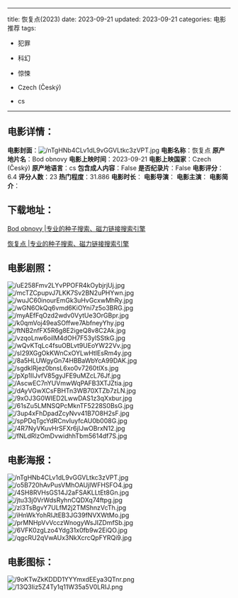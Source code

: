 
---
title: 恢复点(2023)
date: 2023-09-21
updated: 2023-09-21
categories: 电影推荐
tags:
- 犯罪
- 科幻
- 惊悚

- Czech (Český)
- cs
---


> 

## **电影详情**：

**电影封面**：<img src="https://image.tmdb.org/t/p/w200/nTgHNb4CLv1dL9vGGVLtkc3zVPT.jpg" alt="/nTgHNb4CLv1dL9vGGVLtkc3zVPT.jpg" title="/nTgHNb4CLv1dL9vGGVLtkc3zVPT.jpg">
**电影名称**：恢复点
**原产地片名**：Bod obnovy
**电影上映时间**：2023-09-21
**电影上映国家**：Czech (Český)
**原产地语言**：cs
**包含成人内容**：False
**是否纪录片**：False
**电影评分**：6.4
**评分人数**：23
**热门程度**：31.886
**电影时长**：
**电影导演**：
**电影主演**：
**电影简介**：

## **下载地址**：
[Bod obnovy |专业的种子搜索、磁力链接搜索引擎](https://movie.amd794.com:2083/?search=Bod%20obnovy&ordering=&mode=match_phrase&page_size=10&page=1)

[恢复点 |专业的种子搜索、磁力链接搜索引擎](https://movie.amd794.com:2083/?search=%E6%81%A2%E5%A4%8D%E7%82%B9&ordering=&mode=match_phrase&page_size=10&page=1)
 

## **电影剧照**：
<img src="https://image.tmdb.org/t/p/original/uE258Fmv2LYvPPOFR4kOybjrjUj.jpg" alt="/uE258Fmv2LYvPPOFR4kOybjrjUj.jpg" title="/uE258Fmv2LYvPPOFR4kOybjrjUj.jpg"><img src="https://image.tmdb.org/t/p/original/mcTZCpupvJ7LKK7Sv2BN2uPHYwn.jpg" alt="/mcTZCpupvJ7LKK7Sv2BN2uPHYwn.jpg" title="/mcTZCpupvJ7LKK7Sv2BN2uPHYwn.jpg"><img src="https://image.tmdb.org/t/p/original/wuJC60inourEmGk3uHvGcxwMhRy.jpg" alt="/wuJC60inourEmGk3uHvGcxwMhRy.jpg" title="/wuJC60inourEmGk3uHvGcxwMhRy.jpg"><img src="https://image.tmdb.org/t/p/original/wGN6OkQq6vmd6KiOYni7z5o3BRG.jpg" alt="/wGN6OkQq6vmd6KiOYni7z5o3BRG.jpg" title="/wGN6OkQq6vmd6KiOYni7z5o3BRG.jpg"><img src="https://image.tmdb.org/t/p/original/myAEfFqOzd2wdv0VytUe3OrGBpr.jpg" alt="/myAEfFqOzd2wdv0VytUe3OrGBpr.jpg" title="/myAEfFqOzd2wdv0VytUe3OrGBpr.jpg"><img src="https://image.tmdb.org/t/p/original/k0qmVoj49eaSOffwe7AbfneyYhy.jpg" alt="/k0qmVoj49eaSOffwe7AbfneyYhy.jpg" title="/k0qmVoj49eaSOffwe7AbfneyYhy.jpg"><img src="https://image.tmdb.org/t/p/original/ftNB2nfFX5R6g8E2igeQ8v8C2Ak.jpg" alt="/ftNB2nfFX5R6g8E2igeQ8v8C2Ak.jpg" title="/ftNB2nfFX5R6g8E2igeQ8v8C2Ak.jpg"><img src="https://image.tmdb.org/t/p/original/vzqoLnw6oilM4dOH7F53ylSStkG.jpg" alt="/vzqoLnw6oilM4dOH7F53ylSStkG.jpg" title="/vzqoLnw6oilM4dOH7F53ylSStkG.jpg"><img src="https://image.tmdb.org/t/p/original/wQvKTqLc4fsuOBLvt9UEoYW22Vv.jpg" alt="/wQvKTqLc4fsuOBLvt9UEoYW22Vv.jpg" title="/wQvKTqLc4fsuOBLvt9UEoYW22Vv.jpg"><img src="https://image.tmdb.org/t/p/original/sI29XGgOkKWnCxOYLwHtIEsRm4y.jpg" alt="/sI29XGgOkKWnCxOYLwHtIEsRm4y.jpg" title="/sI29XGgOkKWnCxOYLwHtIEsRm4y.jpg"><img src="https://image.tmdb.org/t/p/original/8a5HLUWgyGn74HBBaWbYcA99DAK.jpg" alt="/8a5HLUWgyGn74HBBaWbYcA99DAK.jpg" title="/8a5HLUWgyGn74HBBaWbYcA99DAK.jpg"><img src="https://image.tmdb.org/t/p/original/sgdkIRjez0bnsL6xo0v7260tlXs.jpg" alt="/sgdkIRjez0bnsL6xo0v7260tlXs.jpg" title="/sgdkIRjez0bnsL6xo0v7260tlXs.jpg"><img src="https://image.tmdb.org/t/p/original/pXp1lIJvfV85gyJFE9uMZcL76Jf.jpg" alt="/pXp1lIJvfV85gyJFE9uMZcL76Jf.jpg" title="/pXp1lIJvfV85gyJFE9uMZcL76Jf.jpg"><img src="https://image.tmdb.org/t/p/original/AscwEC7nYUVmwWqPAFB3XTJZtia.jpg" alt="/AscwEC7nYUVmwWqPAFB3XTJZtia.jpg" title="/AscwEC7nYUVmwWqPAFB3XTJZtia.jpg"><img src="https://image.tmdb.org/t/p/original/dAyVGwXCsFBHTn3WB70XTZb7zLN.jpg" alt="/dAyVGwXCsFBHTn3WB70XTZb7zLN.jpg" title="/dAyVGwXCsFBHTn3WB70XTZb7zLN.jpg"><img src="https://image.tmdb.org/t/p/original/9xOJ3G0WIED2LwwDAS1z3qXxbur.jpg" alt="/9xOJ3G0WIED2LwwDAS1z3qXxbur.jpg" title="/9xOJ3G0WIED2LwwDAS1z3qXxbur.jpg"><img src="https://image.tmdb.org/t/p/original/61sZu5LMNSQPcMknTF5228S0BsG.jpg" alt="/61sZu5LMNSQPcMknTF5228S0BsG.jpg" title="/61sZu5LMNSQPcMknTF5228S0BsG.jpg"><img src="https://image.tmdb.org/t/p/original/3up4xFhDpadZcyNvv41B7O8H2sF.jpg" alt="/3up4xFhDpadZcyNvv41B7O8H2sF.jpg" title="/3up4xFhDpadZcyNvv41B7O8H2sF.jpg"><img src="https://image.tmdb.org/t/p/original/spPDqTgcYdRCnvIuyfcAU0b008G.jpg" alt="/spPDqTgcYdRCnvIuyfcAU0b008G.jpg" title="/spPDqTgcYdRCnvIuyfcAU0b008G.jpg"><img src="https://image.tmdb.org/t/p/original/4R7NyVKuvHrSFXr6jIJwOBrxN12.jpg" alt="/4R7NyVKuvHrSFXr6jIJwOBrxN12.jpg" title="/4R7NyVKuvHrSFXr6jIJwOBrxN12.jpg"><img src="https://image.tmdb.org/t/p/original/fNLdRlzOmDvwidhhTbm5614df7S.jpg" alt="/fNLdRlzOmDvwidhhTbm5614df7S.jpg" title="/fNLdRlzOmDvwidhhTbm5614df7S.jpg">

## **电影海报**：
<img src="https://image.tmdb.org/t/p/original/nTgHNb4CLv1dL9vGGVLtkc3zVPT.jpg" alt="/nTgHNb4CLv1dL9vGGVLtkc3zVPT.jpg" title="/nTgHNb4CLv1dL9vGGVLtkc3zVPT.jpg"><img src="https://image.tmdb.org/t/p/original/o5B720hAvPusVMhOAUjIWFHSFO4.jpg" alt="/o5B720hAvPusVMhOAUjIWFHSFO4.jpg" title="/o5B720hAvPusVMhOAUjIWFHSFO4.jpg"><img src="https://image.tmdb.org/t/p/original/4SH8RVHsGS14J2aFSAKLLtEt8Gn.jpg" alt="/4SH8RVHsGS14J2aFSAKLLtEt8Gn.jpg" title="/4SH8RVHsGS14J2aFSAKLLtEt8Gn.jpg"><img src="https://image.tmdb.org/t/p/original/jtu33j0VrWdsRyhnCQDXq74ftpg.jpg" alt="/jtu33j0VrWdsRyhnCQDXq74ftpg.jpg" title="/jtu33j0VrWdsRyhnCQDXq74ftpg.jpg"><img src="https://image.tmdb.org/t/p/original/zl3TsBgvY7ULfM2j2TMShnzVcTh.jpg" alt="/zl3TsBgvY7ULfM2j2TMShnzVcTh.jpg" title="/zl3TsBgvY7ULfM2j2TMShnzVcTh.jpg"><img src="https://image.tmdb.org/t/p/original/iHnWkYohRlJtEB3JG39fNVXWtMo.jpg" alt="/iHnWkYohRlJtEB3JG39fNVXWtMo.jpg" title="/iHnWkYohRlJtEB3JG39fNVXWtMo.jpg"><img src="https://image.tmdb.org/t/p/original/prMNHpVvVcczWnogyWsJIZDmfSb.jpg" alt="/prMNHpVvVcczWnogyWsJIZDmfSb.jpg" title="/prMNHpVvVcczWnogyWsJIZDmfSb.jpg"><img src="https://image.tmdb.org/t/p/original/6VFK0zgLzo4Ydg31x0fb9w2EiQO.jpg" alt="/6VFK0zgLzo4Ydg31x0fb9w2EiQO.jpg" title="/6VFK0zgLzo4Ydg31x0fb9w2EiQO.jpg"><img src="https://image.tmdb.org/t/p/original/qgcRU2qVwAUx3NkXcrcQpFYRQi9.jpg" alt="/qgcRU2qVwAUx3NkXcrcQpFYRQi9.jpg" title="/qgcRU2qVwAUx3NkXcrcQpFYRQi9.jpg">

## **电影图标**：
<img src="https://image.tmdb.org/t/p/original/9oKTwZkKDDD1YYYmxdEEya3QTnr.png" alt="/9oKTwZkKDDD1YYYmxdEEya3QTnr.png" title="/9oKTwZkKDDD1YYYmxdEEya3QTnr.png"><img src="https://image.tmdb.org/t/p/original/13Q3Iiz5Z4Ty1q11W35a5V0LRIJ.png" alt="/13Q3Iiz5Z4Ty1q11W35a5V0LRIJ.png" title="/13Q3Iiz5Z4Ty1q11W35a5V0LRIJ.png">
